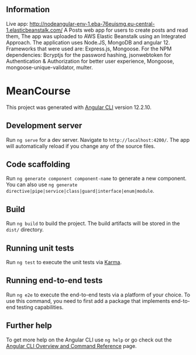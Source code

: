 ## Information
Live app: http://nodeangular-env-1.eba-76euismg.eu-central-1.elasticbeanstalk.com/
A Posts web app for users to create posts and read them, The app was uploaded to AWS Elastic Beanstalk using an Integrated Approach.
The application uses Node.JS, MongoDB and angular 12.
Frameworks that were used are: Express.js, Mongoose.
For the NPM dependencies: Bcryptjs for the password hashing, jsonwebtoken for Authentication & Authorization for better user experience, Mongoose, mongoose-unique-validator, multer.


# MeanCourse

This project was generated with [Angular CLI](https://github.com/angular/angular-cli) version 12.2.10.

## Development server

Run `ng serve` for a dev server. Navigate to `http://localhost:4200/`. The app will automatically reload if you change any of the source files.

## Code scaffolding

Run `ng generate component component-name` to generate a new component. You can also use `ng generate directive|pipe|service|class|guard|interface|enum|module`.

## Build

Run `ng build` to build the project. The build artifacts will be stored in the `dist/` directory.

## Running unit tests

Run `ng test` to execute the unit tests via [Karma](https://karma-runner.github.io).

## Running end-to-end tests

Run `ng e2e` to execute the end-to-end tests via a platform of your choice. To use this command, you need to first add a package that implements end-to-end testing capabilities.

## Further help

To get more help on the Angular CLI use `ng help` or go check out the [Angular CLI Overview and Command Reference](https://angular.io/cli) page.

